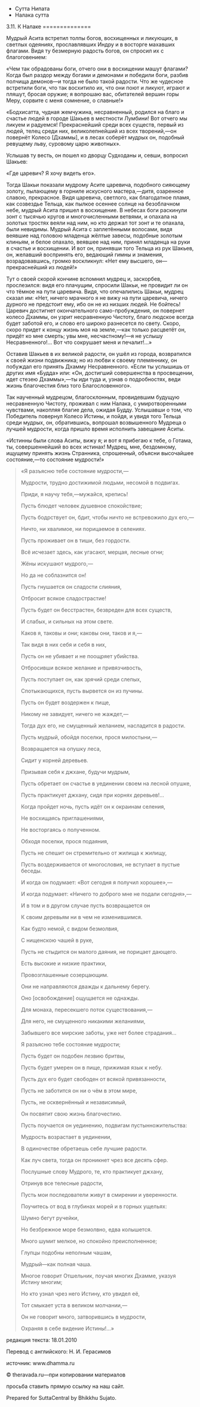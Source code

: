 









* Сутта Нипата
* Налака сутта


3\.11\. К Налаке
\=\=\=\=\=\=\=\=\=\=\=\=\=\=



Мудрый Асита встретил толпы богов, восхищенных и ликующих, в светлых одеяниях, прославлявших Индру и в восторге махавших флагами\. Видя ту безмерную радость богов, он спросил их с благоговением:


«Чем так обрадованы боги, отчего они в восхищении машут флагами? Когда был раздор между богами и демонами и победили боги, разбив полчища демонов—и тогда не было такой радости\. Что же чудесное встретили боги, что так восхитило их, что они поют и ликуют, играют и пляшут, бросая оружие; я вопрошаю вас, обитателей вершин горы Меру, сорвите с меня сомнение, о славные\!»


«Бодхисатта, чудная жемчужина, несравненный, родился на благо и счастье людей в городе Шакьев в местности Лумбини\! Вот отчего мы ликуем и радуемся\! Прекраснейший среди всех существ, первый из людей, телец среди них, великолепнейший из всех творений,—он повернёт Колесо \[Дхаммы\], и в лесах соберёт мудрых он, подобный ревущему льву, суровому царю животных»\.


Услышав ту весть, он пошел ко дворцу Судходаны и, севши, вопросил Шакьев:


«Где царевич? Я хочу видеть его»\.


Тогда Шакьи показали мудрому Асите царевича, подобного сияющему золоту, пылающему в горниле искусного мастера,—дитя, озаренное славою, прекрасное\. Видя царевича, светлого, как благодатное пламя, как созвездье Тельца, как пылкое осеннее солнце на безоблачном небе, мудрый Асита пришел в восхищение\. В небесах боги раскинули зонт с тысячью кругов и многочисленными ветвями, и опахала на золотых тростях веяли над ним, но кто держал тот зонт и те опахала, были невидимы\. Мудрый Асита с заплетёнными волосами, видя веявшие над головою младенца жёлтые завесы, подобные золотым клиньям, и белое опахало, веявшее над ним, принял младенца на руки в счастье и восхищении\. И вот он, принявши того Тельца из рук Шакьев, он, желавший воспринять его, ведающий гимны и знамения, возрадовавшись, громко воскликнул: «Нет ему высшего, он—прекраснейший из людей\!»


Тут о своей скорой кончине вспомнил мудрец и, заскорбев, прослезился: видя его плачущим, спросили Шакьи, не провидит ли он что тёмное на пути царевича\. Видя, что опечалились Шакьи, мудрец сказал им: «Нет, ничего мрачного я не вижу на пути царевича, ничего дурного не предстоит ему, ибо он не из низших людей\. Не бойтесь\! Царевич достигнет окончательного само\-пробуждения, он повернет колесо Дхаммы, он узрит несравненную Чистоту, благо людское всегда будет заботой его, и слово его широко разнесется по свету\. Скоро, скоро придет к концу жизнь моя на земле,—как только расцветёт он, придёт ко мне смерть; увы мне, несчастному\!—я не услышу Несравненного\!… Вот что сокрушает меня и печалит\!…»


Оставив Шакьев в их великой радости, он ушёл из города, возвратился к своей жизни подвижника; но из любви к своему племяннику, он побуждал его принять Дхамму Несравненного\. «Если ты услышишь от других имя «Будда» или: «Он, достигший совершенства в просвещении, идет стезею Дхаммы»,—ты иди туда и, узнав о подробностях, веди жизнь благочестия близ того Благословенного»\.


Так наученный мудрецом, благосклонным, провидевшим будущую несравненную Чистоту, проживал с ним Налака, с умиротворенными чувствами, накопляя благие дела, ожидая Будду\. Услышавши о том, что Победитель повернул Колесо Истины, и пойдя, и увидя того Тельца среди мудрых, он, обратившись, вопрошал возвышенного Мудреца о лучшей мудрости, когда пришло время исполнить завещание Аситы\.


«Истинны были слова Аситы, вижу я; и вот я прибегаю к тебе, о Готама, ты, совершеннейший во всех истинах\! Мудрец, мне, бездомному, ищущему принять жизнь Странника, спрошенный, объясни высочайшее состояние,—то состояние мудрости\!»



> «Я разъясню тебе состояние мудрости,—  
> 
> Мудрости, трудно достижимой людьми, несомой в подвигах\.  
> 
> Приди, я научу тебя,—мужайся, крепись\!
> 
> 
> Пусть блюдет человек душевное спокойствие;  
> 
> Пусть бодрствует он, бдит, чтобы ничто не встревожило дух его,—  
> 
> Ничто, ни хвалимое, ни порицаемое в селениях\.  
> 
> Пусть проживает он в тиши, без гордости\.
> 
> 
> Всё исчезает здесь, как угасают, мерцая, лесные огни;  
> 
> Жёны искушают мудрого,—  
> 
> Но да не соблазнится он\!
> 
> 
> Пусть гнушается он сладости слияния,  
> 
> Отбросит всякое сладострастие\!  
> 
> Пусть будет он бесстрастен, безвреден для всех существ,  
> 
> И слабых, и сильных на этом свете\.
> 
> 
> Каков я, таковы и они; каковы они, таков и я,—  
> 
> Так видя в них себя и себя в них,  
> 
> Пусть он не убивает и не поощряет убийства\.
> 
> 
> Отбросивши всякое желание и привязчивость,  
> 
> Пусть поступает он, как зрячий среди слепых,  
> 
> Спотыкающихся, пусть вырвется он из пучины\.
> 
> 
> Пусть он будет воздержен к пище,  
> 
> Никому не завидует, ничего не жаждет,—  
> 
> Тогда дух его, не смущенный желанием, насладится в радости\.
> 
> 
> Пусть мудрый, обойдя поселки, прося милостыни,—  
> 
> Возвращается на опушку леса,  
> 
> Сидит у корней деревьев\.
> 
> 
> Призывая себя к джхане, будучи мудрым,  
> 
> Пусть обретает он счастье в уединении своем на лесной опушке,  
> 
> Пусть практикует джхану, сидя при корнях деревьев\!…
> 
> 
> Когда пройдет ночь, пусть идёт он к окраинам селения,  
> 
> Не восхищаясь приглашениями,  
> 
> Не восторгаясь о полученном\.
> 
> 
> Обходя поселки, прося подаяния,  
> 
> Пусть не спешит он стремительно от жилища к жилищу,  
> 
> Пусть воздерживается от многословия, не вступает в пустые беседы\.
> 
> 
> И когда он подумает: «Вот сегодня я получил хорошее»,—  
> 
> И когда подумает: «Ничего то доброго мне не подали сегодня»,—  
> 
> И в том и в другом случае пусть возвращается он  
> 
> К своим деревьям ни в чем не изменившимся\.
> 
> 
> Как будто немой, с видом безмолвия,  
> 
> С нищенскою чашей в руке,  
> 
> Пусть не стыдится он малого даяния, не порицает дающего\.
> 
> 
> Есть высокие и низкие практики,  
> 
> Провозглашенные созерцающим\.  
> 
> Они не направляются дважды к дальнему берегу\.  
> 
> Оно \[освобождение\] ощущается не однажды\.
> 
> 
> Для монаха, пересекшего поток существования,—  
> 
> Для него, не смущенного никакими желаниями,  
> 
> Забывшего все мирские заботы, уже нет более страдания…
> 
> 
> Я разъясню тебе состояние мудрости;  
> 
> Пусть будет он подобен лезвию бритвы,  
> 
> Пусть будет умерен он в пище, прижимая язык к небу\.
> 
> 
> Пусть дух его будет свободен от всякой привязанности,  
> 
> Пусть не заботится он ни о чём в этом мире,  
> 
> Пусть, не осквернённый и независимый,  
> 
> Он посвятит свою жизнь благочестию\.
> 
> 
> Пусть поучается он уединению, подвигам пустынножительства:  
> 
> Мудрость возрастает в уединении,  
> 
> В одиночестве обретаешь себе лучшие радости\.
> 
> 
> Как луч света, тогда он проникнет чрез все десять сфер\.  
> 
> Послушные слову Мудрого, те, кто практикует джхану,  
> 
> Отринув все телесные радости,  
> 
> Пусть мои последователи живут в смирении и уверенности\.
> 
> 
> Поучитесь от вод в глубинах морей и в горных ущельях:  
> 
> Шумно бегут ручейки,  
> 
> Но безбрежное море безмолвно, едва колышется\.
> 
> 
> Много шумит мелкое, но спокойно преисполненное;  
> 
> Глупцы подобны неполным чашам,  
> 
> Мудрый—как полная чаша\.
> 
> 
> Многое говорит Отшельник, поучая многих Дхамме, указуя Истину многим;  
> 
> Но кто узнал чрез него Истину, кто увидел её,  
> 
> Тот смыкает уста в великом молчании,—  
> 
> Он не говорит много, затворившись в мудрости,  
> 
> Охраняя в себе видение Истины\!…»



редакция текста: 18\.01\.2010


Перевод с английского: Н\. И\. Герасимов


источник: www\.dhamma\.ru


© theravada\.ru—при копировании материалов


просьба ставить прямую ссылку на наш сайт\.


Prepared for SuttaCentral by Bhikkhu Sujato\.






